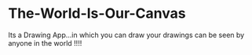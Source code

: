 # The-World-Is-Our-Canvas
Its a Drawing App...in which you can draw your drawings can be seen by anyone in the world !!!!
